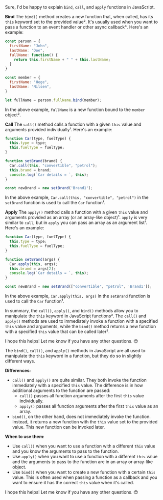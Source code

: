 Sure, I'd be happy to explain `bind`, `call`, and `apply` functions in JavaScript.

**Bind**
The `bind()` method creates a new function that, when called, has its `this` keyword set to the provided value². It's usually used when you want to pass a function to an event handler or other async callback⁴. Here's an example:

```javascript
const person = {
  firstName: "John",
  lastName: "Doe",
  fullName: function() {
    return this.firstName + " " + this.lastName;
  }
}

const member = {
  firstName: "Hege",
  lastName: "Nilsen",
}

let fullName = person.fullName.bind(member);
```

In the above example, `fullName` is a new function bound to the `member` object².

**Call**
The `call()` method calls a function with a given `this` value and arguments provided individually¹. Here's an example:

```javascript
function Car(type, fuelType) {
  this.type = type;
  this.fuelType = fuelType;
}

function setBrand(brand) {
  Car.call(this, "convertible", "petrol");
  this.brand = brand;
  console.log(`Car details = `, this);
}

const newBrand = new setBrand('Brand1');
```

In the above example, `Car.call(this, "convertible", "petrol")` in the `setBrand` function is used to call the `Car` function¹.

**Apply**
The `apply()` method calls a function with a given `this` value and arguments provided as an array (or an array-like object)¹. `apply` is very similar to `call`, but in `apply` you can pass an array as an argument list¹. Here's an example:

```javascript
function Car(type, fuelType) {
  this.type = type;
  this.fuelType = fuelType;
}

function setBrand(args) {
  Car.apply(this, args);
  this.brand = args[2];
  console.log(`Car details = `, this);
}

const newBrand = new setBrand(["convertible", "petrol", 'Brand1']);
```

In the above example, `Car.apply(this, args)` in the `setBrand` function is used to call the `Car` function¹.

In summary, the `call()`, `apply()`, and `bind()` methods allow you to manipulate the `this` keyword in JavaScript functions³. The `call()` and `apply()` methods are used to immediately invoke a function with a specified `this` value and arguments, while the `bind()` method returns a new function with a specified `this` value that can be called later³.

I hope this helps! Let me know if you have any other questions. 😊


<!-- ................... -->

The `bind()`, `call()`, and `apply()` methods in JavaScript are all used to manipulate the `this` keyword in a function, but they do so in slightly different ways.

**Differences:**
- `call()` and `apply()` are quite similar. They both invoke the function immediately with a specified `this` value. The difference is in how additional arguments to the function are passed:
    - `call()` passes all function arguments after the first `this` value individually.
    - `apply()` passes all function arguments after the first `this` value as an array.
- `bind()`, on the other hand, does not immediately invoke the function. Instead, it returns a new function with the `this` value set to the provided value. This new function can be invoked later.

**When to use them:**
- Use `call()` when you want to use a function with a different `this` value and you know the arguments to pass to the function.
- Use `apply()` when you want to use a function with a different `this` value and the arguments to pass to the function are in an array or array-like object.
- Use `bind()` when you want to create a new function with a certain `this` value. This is often used when passing a function as a callback and you want to ensure it has the correct `this` value when it's called.

I hope this helps! Let me know if you have any other questions. 😊
